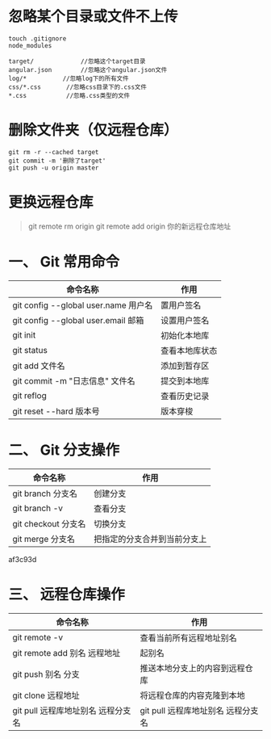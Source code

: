 # 忽略某个目录或文件不上传

```
touch .gitignore
node_modules

target/         	//忽略这个target目录
angular.json    	//忽略这个angular.json文件
log/*          //忽略log下的所有文件
css/*.css       //忽略css目录下的.css文件
*.css       	//忽略.css类型的文件
```



# 删除文件夹（仅远程仓库）

```
git rm -r --cached target
git commit -m '删除了target'
git push -u origin master
```



# 更换远程仓库

> git remote rm origin
> git remote add origin 你的新远程仓库地址



# 一、 Git 常用命令  

| 命令名称                             | 作用           |
| ------------------------------------ | -------------- |
| git config --global user.name 用户名 | 置用户签名     |
| git config --global user.email 邮箱  | 设置用户签名   |
| git init                             | 初始化本地库   |
| git status                           | 查看本地库状态 |
| git add 文件名                       | 添加到暂存区   |
| git commit -m "日志信息" 文件名      | 提交到本地库   |
| git reflog                           | 查看历史记录   |
| git reset --hard 版本号              | 版本穿梭       |



# 二、 Git 分支操作 

| 命令名称            | 作用                         |
| ------------------- | ---------------------------- |
| git branch 分支名   | 创建分支                     |
| git branch -v       | 查看分支                     |
| git checkout 分支名 | 切换分支                     |
| git merge 分支名    | 把指定的分支合并到当前分支上 |

af3c93d

# 三、 远程仓库操作 

| 命令名称                           | 作用                               |
| ---------------------------------- | ---------------------------------- |
| git remote -v                      | 查看当前所有远程地址别名           |
| git remote add 别名 远程地址       | 起别名                             |
| git push 别名 分支                 | 推送本地分支上的内容到远程仓库     |
| git clone 远程地址                 | 将远程仓库的内容克隆到本地         |
| git pull 远程库地址别名 远程分支名 | git pull 远程库地址别名 远程分支名 |

